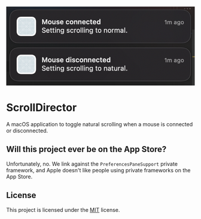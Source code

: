 ![screenshot](.github/screenshot.png)

# ScrollDirector

A macOS application to toggle natural scrolling when a mouse is connected or disconnected.

## Will this project ever be on the App Store?

Unfortunately, no. We link against the `PreferencesPaneSupport` private framework, and Apple doesn't like people using private frameworks on the App Store.

## License

This project is licensed under the [MIT](https://choosealicense.com/licenses/mit/) license.
